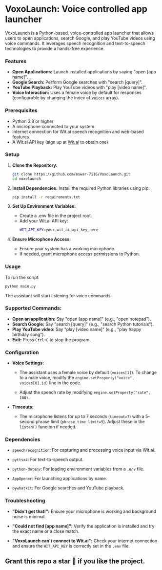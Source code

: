 # VoxoLaunch: Voice controlled app launcher

VoxoLaunch is a Python-based, voice-controlled app launcher that allows users to open applications, search Google, and play YouTube videos using voice commands. It leverages speech recognition and text-to-speech technologies to provide a hands-free experience.

### Features

- **Open Applications:** Launch installed applications by saying "open [app name]".
- **Google Search:** Perform Google searches with "search [query]".
- **YouTube Playback:** Play YouTube videos with "play [video name]".
- **Voice Interaction:** Uses a female voice by default for responses (configurable by changing the index of `voices` array).

### Prerequisites

- Python 3.8 or higher
- A microphone connected to your system
- Internet connection for Wit.ai speech recognition and web-based features
- A Wit.ai API key (sign up at [Wit.ai](https://wit.ai/apps) to obtain one)

### Setup

1. **Clone the Repository:**

   ```bash
   git clone https://github.com/eswar-7116/VoxoLaunch.git
   cd voxolaunch
   ```

2. **Install Dependencies:** Install the required Python libraries using pip:

   ```bash
   pip install -r requirements.txt
   ```

3. **Set Up Environment Variables:**
   - Create a .env file in the project root.
   - Add your Wit.ai API key:
     ```bash
     WIT_API_KEY=your_wit_ai_api_key_here
     ```
4. **Ensure Microphone Access:**
   - Ensure your system has a working microphone.
   - If needed, grant microphone access permissions to Python.

### Usage

To run the script:

```bash
python main.py
```

The assistant will start listening for voice commands

### Supported Commands:

- **Open an application:** Say "open [app name]" (e.g., "open notepad").
- **Search Google:** Say "search [query]" (e.g., "search Python tutorials").
- **Play YouTube video:** Say "play [video name]" (e.g., "play happy birthday song").
- **Exit:** Press `Ctrl+C` to stop the program.

### Configuration

- **Voice Settings:**

  - The assistant uses a female voice by default (`voices[1]`). To change to a male voice, modify the `engine.setProperty("voice", voices[0].id)` line in the code.

  - Adjust the speech rate by modifying `engine.setProperty("rate", 180)`.

- **Timeouts:**
  - The microphone listens for up to 7 seconds (`timeout=7`) with a 5-second phrase limit (`phrase_time_limit=5`). Adjust these in the `listen()` function if needed.

### Dependencies

- `speechrecognition`: For capturing and processing voice input via Wit.ai.

- `pyttsx4`: For text-to-speech output.

- `python-dotenv`: For loading environment variables from a `.env` file.

- `AppOpener`: For launching applications by name.

- `pywhatkit`: For Google searches and YouTube playback.

### Troubleshooting

- **"Didn't get that!":** Ensure your microphone is working and background noise is minimal.

- **"Could not find [app name]":** Verify the application is installed and try the exact name or a close match.

- **"VoxoLaunch can't connect to Wit.ai":** Check your internet connection and ensure the `WIT_API_KEY` is correctly set in the `.env` file.

## Grant this repo a star 🌟 if you like the project.
